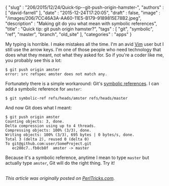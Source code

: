 {
   "slug" : "206/2015/12/24/Quick-tip--git-push-origin-hamster-",
   "authors" : [
      "david-farrell"
   ],
   "date" : "2015-12-24T17:20:05",
   "draft" : false,
   "image" : "/images/206/7CC46A3A-AA60-11E5-B179-9189815E78B2.jpeg",
   "description" : "Making git do you what mean with symbolic references",
   "title" : "Quick tip: git push origin hamster?",
   "tags" : [
      "git",
      "symbolic",
      "ref",
      "master",
      "branch",
      "old_site"
   ],
   "categories" : "apps"
}


My typing is horrible. I make mistakes all the time. I'm an avid [Vim](http://www.vim.org/) user but I still use the arrow keys. I'm one of those people who need technology that does what they meant, not what they asked for. So if you're a coder like me, you probably see this a lot:

``` prettyprint
$ git push origin amster
error: src refspec amster does not match any.
```

Fortunately there is a simple workaround: Git's [symbolic references](https://git-scm.com/docs/git-symbolic-ref). I can add a symbolic reference for `amster`:

``` prettyprint
$ git symbolic-ref refs/heads/amster refs/heads/master
```

And now Git does what I meant:

``` prettyprint
$ git push origin amster
Counting objects: 3, done.
Delta compression using up to 4 threads.
Compressing objects: 100% (3/3), done.
Writing objects: 100% (3/3), 695 bytes | 0 bytes/s, done.
Total 3 (delta 2), reused 0 (delta 0)
To git@github.com:user/SomeProject.git
   ec208c7..fb0cb8f  amster -> master
```

Because it's a symbolic reference, anytime I mean to type `master` but actually type `amster`, Git will do the right thing. Try it!

\
*This article was originally posted on [PerlTricks.com](http://perltricks.com).*
